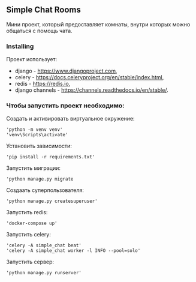 ## Simple Chat Rooms

Мини проект, который предоставляет комнаты, внутри которых можно общаться с помощь чата.

### Installing

Проект использует:
- django - https://www.djangoproject.com,
- celery - https://docs.celeryproject.org/en/stable/index.html,
- redis - https://redis.io,
- django channels - https://channels.readthedocs.io/en/stable/.

### Чтобы запустить проект необходимо:

Создать и активировать виртуальное окружение:

    'python -m venv venv'
    'venv\Scripts\activate'

Установить зависимости: 

    'pip install -r requirements.txt'
    
Запустить миграции: 

    'python manage.py migrate

Создаать суперпользователя:

    'python manage.py createsuperuser'
    
Запустить redis:

    'docker-compose up'
    
Запустить celery:

    'celery -A simple_chat beat'
    'celery -A simple_chat worker -l INFO --pool=solo'

Запустить сервер:
    
    'python manage.py runserver'
